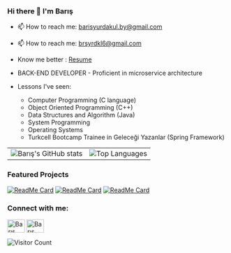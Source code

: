 ### Hi there 👋 I'm Barış

- 📫 How to reach me: barisyurdakul.by@gmail.com
- 📫 How to reach me: brsyrdkl6@gmail.com
- Know me better : [Resume](https://drive.google.com/file/d/1ZCnTXxxKpoK0sbbnfqzYitNww_SygGcL/view?usp=sharing)
- BACK-END DEVELOPER - Proficient in microservice architecture

- Lessons I've seen:
    - Computer Programming (C language)
    - Object Oriented Programming (C++)
    - Data Structures and Algorithm (Java)
    - System Programming
    - Operating Systems
    - Turkcell Bootcamp Trainee in Geleceği Yazanlar (Spring Framework)

<table>
  <tr>
    <td>
      <img src="https://github-readme-stats.vercel.app/api?username=Brsyrdkl&show_icons=true&theme=dark" alt="Barış's GitHub stats" />
    </td>
    <td>
      <img src="https://github-readme-stats.vercel.app/api/top-langs/?username=Brsyrdkl&layout=compact&theme=dark" alt="Top Languages" />
    </td>
  </tr>
</table>

### Featured Projects
[![ReadMe Card](https://github-readme-stats.vercel.app/api/pin/?username=Brsyrdkl&repo=rent-a-car-microservice&theme=dark)](https://github.com/Brsyrdkl/rent-a-car-microservice)
[![ReadMe Card](https://github-readme-stats.vercel.app/api/pin/?username=Brsyrdkl&repo=SYSTEM_PROGRAMMING-HW-S&theme=dark)](https://github.com/Brsyrdkl/SYSTEM_PROGRAMMING-HW-S)
[![ReadMe Card](https://github-readme-stats.vercel.app/api/pin/?username=Brsyrdkl&repo=e-commerce-microservice&theme=dark)](https://github.com/Brsyrdkl/e-commerce-microservice)

<h3 align="left">Connect with me:</h3>
<p align="left">
<a href="https://www.linkedin.com/in/bar%C4%B1%C5%9F-yurdakul-77b364174" target="blank"><img align="center" src="https://raw.githubusercontent.com/rahuldkjain/github-profile-readme-generator/master/src/images/icons/Social/linked-in-alt.svg" alt="Barış Yurdakul" height="30" width="40" /></a>
<a href="https://instagram.com/barisyurdakul" target="blank"><img align="center" src="https://raw.githubusercontent.com/rahuldkjain/github-profile-readme-generator/master/src/images/icons/Social/instagram.svg" alt="Barış Yurdakul" height="30" width="40" /></a>
</p>

![Visitor Count](https://komarev.com/ghpvc/?username=Brsyrdkl&color=blue)
